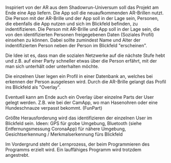 Inspiriert von der AR aus dem Shadowrun-Universum soll das Projekt am Ende eine App liefern.
Die App soll die neuaufkommenden AR-Brillen nutzt.
Die Person mit der AR-Brille und der App soll in der Lage sein, Personen, die ebenfalls die App nutzen und sich im Blickfeld befinden, zu indentifizieren.
Die Person mit AR-Brille und App soll in der Lage sein, die von den identifizierten Personen freigegebenen Daten (Soziales Profil) einsehen zu können.
Dabei sollte zumindest Name und Alter der indentifizierten Person neben der Person im Blickfeld "erscheinen".

Die Idee ist es, dass man die sozialen Netzwerke auf die nächste Stufe hebt und z.B. auf einer Party schneller etwas über die Person erfährt, mit der man sich unterhält oder unterhalten möchte.

Die einzelnen User legen ein Profil in einer Datenbank an, welches bei erkennen der Person ausgelesen wird. 
Durch die AR-Brille gelangt das Profil ins Blickfeld als "Overlay".

Eventuell kann am Ende auch ein Overlay über einzelne Parts der User gelegt werden. Z.B. wie bei der CamApp, wo man Hasenohren oder eine Hundeschnauze verpasst bekommt. (FunPart)

Größte Herausforderung wird das identifizieren der einzelnen User im Blickfeld sein.
Ideen: GPS für grobe Umgebung, Bluetooth (siehe Entfernungsmessung CoronaApp) für nähere Umgebung, Gesichtserkennung / Merkmalserkennung fürs Blickfeld

Im Vordergrund steht der Lernprozess, der beim Programmieren des Programms erzielt wird. Ein lauffähiges Programm wird trotzdem angestrebt.
